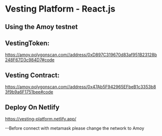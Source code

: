 # Vesting Platform - React.js

## Using the Amoy testnet

## VestingToken: 

https://amoy.polygonscan.com//address/0xD897C319670d83af951B23128b248F67D3c984D7#code

## Vesting Contract: 

https://amoy.polygonscan.com//address/0x47Ab5F942965EFbeB1c3353b83f9b9a6F1751bee#code

## Deploy On Netlify

https://vesting-platform.netlify.app/

--Before connect with metamask please change the network to Amoy 